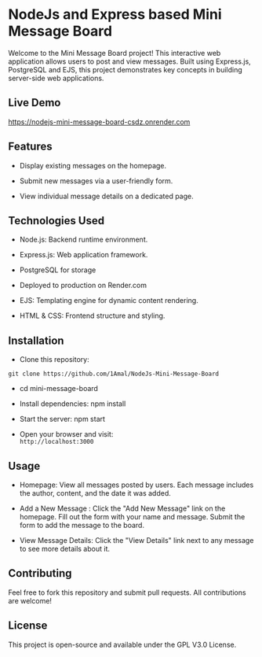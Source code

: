 # NodeJs and Express based Mini Message Board

Welcome to the Mini Message Board project! This interactive web application allows users to post and view messages. Built using Express.js, PostgreSQL and EJS, this project demonstrates key concepts in building server-side web applications.

## Live Demo

https://nodejs-mini-message-board-csdz.onrender.com

## Features

- Display existing messages on the homepage.

- Submit new messages via a user-friendly form.

- View individual message details on a dedicated page.

## Technologies Used

- Node.js: Backend runtime environment.

- Express.js: Web application framework.

- PostgreSQL for storage

- Deployed to production on Render.com

- EJS: Templating engine for dynamic content rendering.

- HTML & CSS: Frontend structure and styling.

## Installation

- Clone this repository:

`
git clone https://github.com/1Amal/NodeJs-Mini-Message-Board `

- cd mini-message-board

- Install dependencies: npm install

- Start the server: npm start

- Open your browser and visit:  
`http://localhost:3000`

## Usage

- Homepage: View all messages posted by users. Each message includes the author, content, and the date it was added.

- Add a New Message : Click the "Add New Message" link on the homepage. Fill out the form with your name and message. Submit the form to add the message to the board.

- View Message Details: Click the "View Details" link next to any message to see more details about it.

## Contributing

Feel free to fork this repository and submit pull requests. All contributions are welcome!

## License

This project is open-source and available under the GPL V3.0 License.
